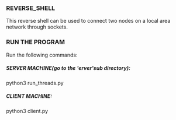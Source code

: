 ### REVERSE_SHELL

This reverse shell can be used to connect two nodes on a local area network through sockets. 

### RUN THE PROGRAM

Run the following commands:

##### SERVER MACHINE(go to the 'erver'sub directory):
python3 run_threads.py

##### CLIENT MACHINE:
python3 client.py
